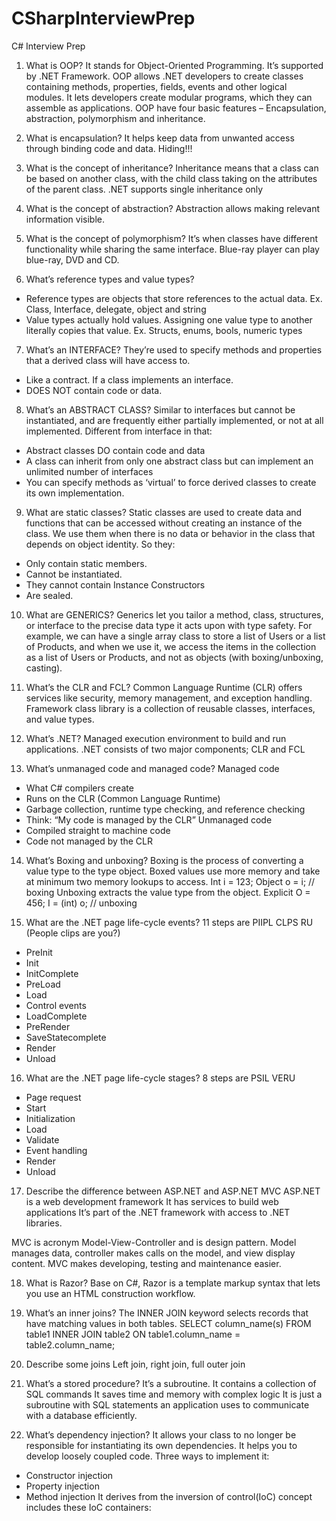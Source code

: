 # CSharpInterviewPrep
C# Interview Prep

1. What is OOP?
It stands for Object-Oriented Programming. It’s supported by .NET Framework. 
OOP allows .NET developers to create classes containing methods, properties, fields, events and other logical modules.
It lets developers create modular programs, which they can assemble as applications.
OOP have four basic features – Encapsulation, abstraction, polymorphism and inheritance.

2. What is encapsulation?
It helps keep data from unwanted access through binding code and data.
Hiding!!!

3. What is the concept of inheritance?
Inheritance means that a class can be based on another class, with the child class taking on the attributes of the parent class.
.NET supports single inheritance only

4. What is the concept of abstraction?
Abstraction allows making relevant information visible.

5. What is the concept of polymorphism?
It’s when classes have different functionality while sharing the same interface.
Blue-ray player can play blue-ray, DVD and CD.

6. What’s reference types and value types?
-	Reference types are objects that store references to the actual data.
Ex. Class, Interface, delegate, object and string
-	Value types actually hold values. Assigning one value type to another literally copies that value.
Ex. Structs, enums, bools, numeric types

7. What’s an INTERFACE?
They’re used to specify methods and properties that a derived class will have access to.
-	Like a contract. If a class implements an interface.
-	DOES NOT contain code or data.

8. What’s an ABSTRACT CLASS?
Similar to interfaces but cannot be instantiated, and are frequently either partially implemented, or not at all implemented. Different from interface in that:
-	Abstract classes DO contain code and data
-	A class can inherit from only one abstract class but can implement an unlimited number of interfaces
-	You can specify methods as ‘virtual’ to force derived classes to create its own implementation.

9. What are static classes?
Static classes are used to create data and functions that can be accessed without creating an instance of the class. We use them when there is no data or behavior in the class that depends on object identity. So they:
-	Only contain static members.
-	Cannot be instantiated.
-	They cannot contain Instance Constructors
-	Are sealed.

10. What are GENERICS?
Generics let you tailor a method, class, structures, or interface to the precise data type it acts upon with type safety.
For example, we can have a single array class to store a list of Users or a list of Products, and when we use it, we access the items in the collection as a list of Users or Products, and not as objects (with boxing/unboxing, casting).

11. What’s the CLR and FCL?
Common Language Runtime (CLR) offers services like security, memory management, and exception handling.
Framework class library is a collection of reusable classes, interfaces, and value types.

12. What’s .NET?
Managed execution environment to build and run applications.
.NET consists of two major components; CLR and FCL 

13. What’s unmanaged code and managed code?
Managed code
-	What C# compilers create
-	Runs on the CLR (Common Language Runtime)
-	Garbage collection, runtime type checking, and reference checking
-	Think: “My code is managed by the CLR”
Unmanaged code
-	Compiled straight to machine code
-	Code not managed by the CLR

14. What’s Boxing and unboxing?
Boxing is the process of converting a value type to the type object.
Boxed values use more memory and take at minimum two memory lookups to access.
Int i = 123;
Object o = i; // boxing
Unboxing extracts the value type from the object.
Explicit
O = 456;
I = (int) o; // unboxing

15. What are the .NET page life-cycle events?
11 steps are PIIPL CLPS RU (People clips are you?)
 - PreInit
 - Init
 - InitComplete
 - PreLoad
 - Load
 - Control events
 - LoadComplete
 - PreRender
 - SaveStatecomplete
 - Render
 - Unload

16. What are the .NET page life-cycle stages?
8 steps are PSIL VERU
 - Page request
 - Start
 - Initialization
 - Load
 - Validate
 - Event handling
 - Render
 - Unload

17. Describe the difference between ASP.NET and ASP.NET MVC
ASP.NET is a web development framework
It has services to build web applications
It’s part of the .NET framework with access to .NET libraries.

MVC is acronym Model-View-Controller and is design pattern.
Model manages data, controller makes calls on the model, and view display content.
MVC makes developing, testing and maintenance easier.

18. What is Razor?
Base on C#, Razor is a template markup syntax that lets you use an HTML construction workflow.

19. What’s an inner joins?
The INNER JOIN keyword selects records that have matching values in both tables.
SELECT column_name(s)
FROM table1
INNER JOIN table2 ON table1.column_name = table2.column_name;

20. Describe some joins
Left join, right join, full outer join

21. What’s a stored procedure?
It’s a subroutine.
It contains a collection of SQL commands
It saves time and memory with complex logic
It is just a subroutine with SQL statements an application uses to communicate with a database efficiently.

22. What’s dependency injection?
It allows your class to no longer be responsible for instantiating its own dependencies.
It helps you to develop loosely coupled code.
Three ways to implement it:
-	Constructor injection
-	Property injection
-	Method injection
It derives from the inversion of control(IoC) concept includes these IoC containers: 
